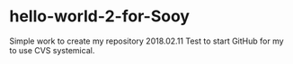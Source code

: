 # hello-world-2-for-Sooy
Simple work to create my repository 2018.02.11
Test to start GitHub for my to use CVS systemical.
